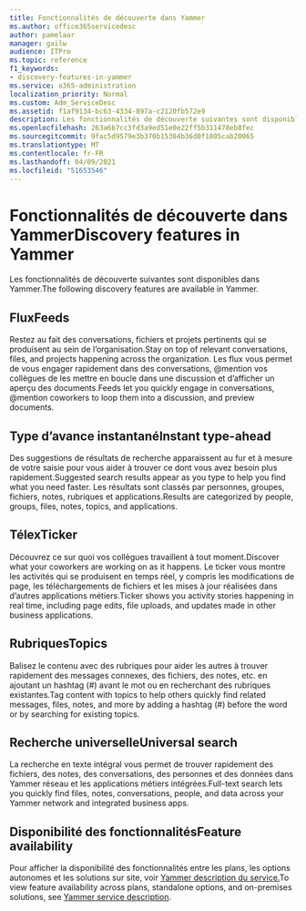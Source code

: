 ```yaml
---
title: Fonctionnalités de découverte dans Yammer
ms.author: office365servicedesc
author: pamelaar
manager: gailw
audience: ITPro
ms.topic: reference
f1_keywords:
- discovery-features-in-yammer
ms.service: o365-administration
localization_priority: Normal
ms.custom: Adm_ServiceDesc
ms.assetid: f1af9134-bc63-4334-897a-c2120fb572e9
description: Les fonctionnalités de découverte suivantes sont disponibles dans Yammer.
ms.openlocfilehash: 263a6b7cc3fd3a9ed51e0e22ff5b311478eb8fec
ms.sourcegitcommit: 9fac5d9579e3b370b15384b36d0f1805cab20065
ms.translationtype: MT
ms.contentlocale: fr-FR
ms.lasthandoff: 04/09/2021
ms.locfileid: "51653546"
---
```

# <a name="discovery-features-in-yammer"></a><span data-ttu-id="d4a49-103">Fonctionnalités de découverte dans Yammer</span><span class="sxs-lookup"><span data-stu-id="d4a49-103">Discovery features in Yammer</span></span>

<span data-ttu-id="d4a49-104">Les fonctionnalités de découverte suivantes sont disponibles dans Yammer.</span><span class="sxs-lookup"><span data-stu-id="d4a49-104">The following discovery features are available in Yammer.</span></span>
  
## <a name="feeds"></a><span data-ttu-id="d4a49-105">Flux</span><span class="sxs-lookup"><span data-stu-id="d4a49-105">Feeds</span></span>

<span data-ttu-id="d4a49-106">Restez au fait des conversations, fichiers et projets pertinents qui se produisent au sein de l’organisation.</span><span class="sxs-lookup"><span data-stu-id="d4a49-106">Stay on top of relevant conversations, files, and projects happening across the organization.</span></span> <span data-ttu-id="d4a49-107">Les flux vous permet de vous engager rapidement dans des conversations, @mention vos collègues de les mettre en boucle dans une discussion et d’afficher un aperçu des documents.</span><span class="sxs-lookup"><span data-stu-id="d4a49-107">Feeds let you quickly engage in conversations, @mention coworkers to loop them into a discussion, and preview documents.</span></span>

## <a name="instant-type-ahead"></a><span data-ttu-id="d4a49-108">Type d’avance instantané</span><span class="sxs-lookup"><span data-stu-id="d4a49-108">Instant type-ahead</span></span>

<span data-ttu-id="d4a49-109">Des suggestions de résultats de recherche apparaissent au fur et à mesure de votre saisie pour vous aider à trouver ce dont vous avez besoin plus rapidement.</span><span class="sxs-lookup"><span data-stu-id="d4a49-109">Suggested search results appear as you type to help you find what you need faster.</span></span> <span data-ttu-id="d4a49-110">Les résultats sont classés par personnes, groupes, fichiers, notes, rubriques et applications.</span><span class="sxs-lookup"><span data-stu-id="d4a49-110">Results are categorized by people, groups, files, notes, topics, and applications.</span></span>
    
## <a name="ticker"></a><span data-ttu-id="d4a49-111">Télex</span><span class="sxs-lookup"><span data-stu-id="d4a49-111">Ticker</span></span>

<span data-ttu-id="d4a49-112">Découvrez ce sur quoi vos collègues travaillent à tout moment.</span><span class="sxs-lookup"><span data-stu-id="d4a49-112">Discover what your coworkers are working on as it happens.</span></span> <span data-ttu-id="d4a49-113">Le ticker vous montre les activités qui se produisent en temps réel, y compris les modifications de page, les téléchargements de fichiers et les mises à jour réalisées dans d’autres applications métiers.</span><span class="sxs-lookup"><span data-stu-id="d4a49-113">Ticker shows you activity stories happening in real time, including page edits, file uploads, and updates made in other business applications.</span></span>
  
## <a name="topics"></a><span data-ttu-id="d4a49-114">Rubriques</span><span class="sxs-lookup"><span data-stu-id="d4a49-114">Topics</span></span>

<span data-ttu-id="d4a49-115">Balisez le contenu avec des rubriques pour aider les autres à trouver rapidement des messages connexes, des fichiers, des notes, etc. en ajoutant un hashtag (#) avant le mot ou en recherchant des rubriques existantes.</span><span class="sxs-lookup"><span data-stu-id="d4a49-115">Tag content with topics to help others quickly find related messages, files, notes, and more by adding a hashtag (#) before the word or by searching for existing topics.</span></span>
  
## <a name="universal-search"></a><span data-ttu-id="d4a49-116">Recherche universelle</span><span class="sxs-lookup"><span data-stu-id="d4a49-116">Universal search</span></span>

<span data-ttu-id="d4a49-117">La recherche en texte intégral vous permet de trouver rapidement des fichiers, des notes, des conversations, des personnes et des données dans Yammer réseau et les applications métiers intégrées.</span><span class="sxs-lookup"><span data-stu-id="d4a49-117">Full-text search lets you quickly find files, notes, conversations, people, and data across your Yammer network and integrated business apps.</span></span>
  
## <a name="feature-availability"></a><span data-ttu-id="d4a49-118">Disponibilité des fonctionnalités</span><span class="sxs-lookup"><span data-stu-id="d4a49-118">Feature availability</span></span>

<span data-ttu-id="d4a49-119">Pour afficher la disponibilité des fonctionnalités entre les plans, les options autonomes et les solutions sur site, voir [Yammer description du service.](yammer-service-description.md)</span><span class="sxs-lookup"><span data-stu-id="d4a49-119">To view feature availability across plans, standalone options, and on-premises solutions, see [Yammer service description](yammer-service-description.md).</span></span>
  
  
